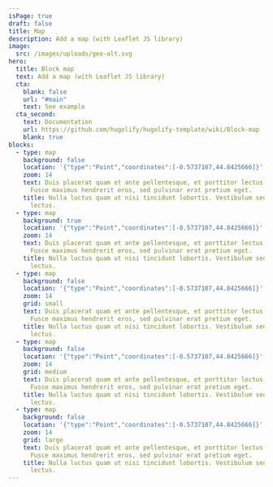 ```yaml
---
isPage: true
draft: false
title: Map
description: Add a map (with Leaflet JS library)
image:
  src: /images/uploads/geo-alt.svg
hero:
  title: Block map
  text: Add a map (with Leaflet JS library)
  cta:
    blank: false
    url: "#main"
    text: See example
  cta_second:
    text: Documentation
    url: https://github.com/hugolify/hugolify-template/wiki/Block-map
    blank: true
blocks:
  - type: map
    background: false
    location: '{"type":"Point","coordinates":[-0.5737107,44.8425666]}'
    zoom: 14
    text: Duis placerat quam et ante pellentesque, et porttitor lectus sollicitudin.
      Fusce maximus hendrerit eros, sed pulvinar erat pretium eget.
    title: Nulla luctus quam ut nisi tincidunt lobortis. Vestibulum sed bibendum
      lectus.
  - type: map
    background: true
    location: '{"type":"Point","coordinates":[-0.5737107,44.8425666]}'
    zoom: 14
    text: Duis placerat quam et ante pellentesque, et porttitor lectus sollicitudin.
      Fusce maximus hendrerit eros, sed pulvinar erat pretium eget.
    title: Nulla luctus quam ut nisi tincidunt lobortis. Vestibulum sed bibendum
      lectus.
  - type: map
    background: false
    location: '{"type":"Point","coordinates":[-0.5737107,44.8425666]}'
    zoom: 14
    grid: small
    text: Duis placerat quam et ante pellentesque, et porttitor lectus sollicitudin.
      Fusce maximus hendrerit eros, sed pulvinar erat pretium eget.
    title: Nulla luctus quam ut nisi tincidunt lobortis. Vestibulum sed bibendum
      lectus.
  - type: map
    background: false
    location: '{"type":"Point","coordinates":[-0.5737107,44.8425666]}'
    zoom: 14
    grid: medium
    text: Duis placerat quam et ante pellentesque, et porttitor lectus sollicitudin.
      Fusce maximus hendrerit eros, sed pulvinar erat pretium eget.
    title: Nulla luctus quam ut nisi tincidunt lobortis. Vestibulum sed bibendum
      lectus.
  - type: map
    background: false
    location: '{"type":"Point","coordinates":[-0.5737107,44.8425666]}'
    zoom: 14
    grid: large
    text: Duis placerat quam et ante pellentesque, et porttitor lectus sollicitudin.
      Fusce maximus hendrerit eros, sed pulvinar erat pretium eget.
    title: Nulla luctus quam ut nisi tincidunt lobortis. Vestibulum sed bibendum
      lectus.
---
```

